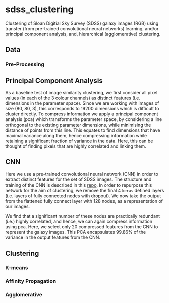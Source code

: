 # sdss_clustering

Clustering of Sloan Digitial Sky Survey (SDSS) galaxy images (RGB) using transfer (from pre-trained convolutional neural networks) learning, and/or principal component analysis, and, hierarchical (agglomerative) clustering.

## Data

### Pre-Processing


## Principal Component Analysis 

As a baseline test of image similarity clustering, we first consider all pixel values (in each of the 3 colour channels) as distinct features (i.e. dimensions in the parameter space).
Since we are working with images of size (80, 80, 3), this corresponds to 19200 dimensions which is difficult to cluster directly. 
To compress information we apply a principal component analysis (pca) which transforms the parameter space, by considering a line orthogonal to the existing parameter dimensions, while minimising the distance of points from this line.
This equates to find dimensions that have maximal variance along them, hence compressing information while retaining a significant fraction of variance in the data.
Here, this can be thought of finding pixels that are highly correlated and linking them.

## CNN

Here we use a pre-trained convolutional neural network (CNN) in order to extract distinct features for the set of SDSS images. The structure and training of the CNN is described in this [repo](https://github.com/Chris-Duckworth/sdss_CNN).
In order to repurpose this network for the aim of clustering, we remove the final 4 `keras` defined layers (i.e. layers of fully connected nodes with dropout).
We now take the output from the flattened fully connect layer with 128 nodes, as a representation of our images. 

We find that a significant number of these nodes are practically redundant (i.e.) highly correlated, and hence, we can again compress information using pca. Here, we select only 20 compressed features from the CNN to represent the galaxy images. 
This PCA encapsulates 99.86% of the variance in the output features from the CNN.

## Clustering

### K-means

### Affinity Propagation

### Agglomerative